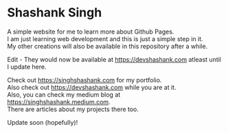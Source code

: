 # Shashank Singh
A simple website for me to learn more about Github Pages. \
I am just learning web development and this is just a simple step in it. \
My other creations will also be available in this repository after a while.

Edit - They would now be available at https://devshashank.com atleast until I update here.

Check out https://singhshashank.com for my portfolio. \
Also check out https://devshashank.com while you are at it. \
Also, you can check my medium blog at https://singhshashank.medium.com. \
There are articles about my projects there too.

Update soon (hopefully)!
